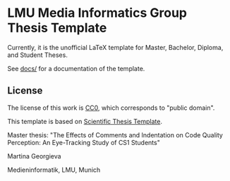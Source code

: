 # LMU Media Informatics Group Thesis Template

Currently, it is the unofficial LaTeX template for Master, Bachelor, Diploma, and Student Theses.

See [docs/](docs/) for a documentation of the template.

## License

The license of this work is [CC0](https://creativecommons.org/publicdomain/zero/1.0/), which corresponds to "public domain".

This template is based on [Scientific Thesis Template](https://github.com/latextemplates/scientific-thesis-template).

Master thesis: "The Effects of Comments and Indentation on Code Quality Perception: An Eye-Tracking Study of CS1 Students"

Martina Georgieva

Medieninformatik, LMU, Munich 
